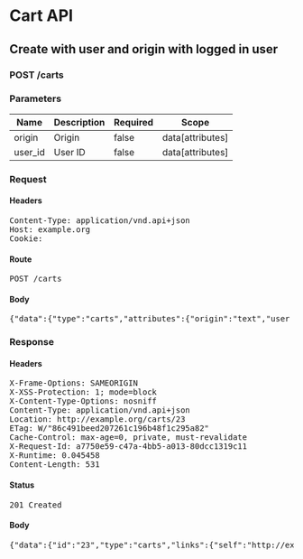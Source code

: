 # Cart API

## Create with user and origin with logged in user

### POST /carts

### Parameters

| Name | Description | Required | Scope |
|------|-------------|----------|-------|
| origin | Origin | false | data[attributes] |
| user_id | User ID | false | data[attributes] |

### Request

#### Headers

<pre>Content-Type: application/vnd.api+json
Host: example.org
Cookie: </pre>

#### Route

<pre>POST /carts</pre>

#### Body

<pre>{"data":{"type":"carts","attributes":{"origin":"text","user_id":1}}}</pre>

### Response

#### Headers

<pre>X-Frame-Options: SAMEORIGIN
X-XSS-Protection: 1; mode=block
X-Content-Type-Options: nosniff
Content-Type: application/vnd.api+json
Location: http://example.org/carts/23
ETag: W/&quot;86c491beed207261c196b48f1c295a82&quot;
Cache-Control: max-age=0, private, must-revalidate
X-Request-Id: a7750e59-c47a-4bb5-a013-80dcc1319c11
X-Runtime: 0.045458
Content-Length: 531</pre>

#### Status

<pre>201 Created</pre>

#### Body

<pre>{"data":{"id":"23","type":"carts","links":{"self":"http://example.org/carts/23"},"attributes":{"user_id":1,"purchased_at":null,"created_at":"2017-10-04T20:56:52.886Z","updated_at":"2017-10-04T20:56:52.886Z","origin":"text"},"relationships":{"line_items":{"links":{"self":"http://example.org/carts/23/relationships/line_items","related":"http://example.org/carts/23/line_items"}},"cart_purchases":{"links":{"self":"http://example.org/carts/23/relationships/cart_purchases","related":"http://example.org/carts/23/cart_purchases"}}}}}</pre>
